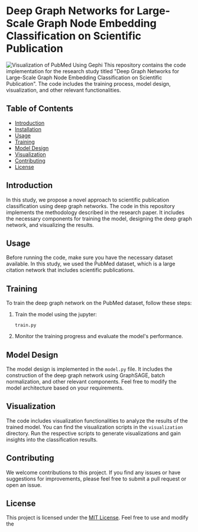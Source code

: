 # Deep Graph Networks for Large-Scale Graph Node Embedding Classification on Scientific Publication
![Visualization of PubMed Using Gephi](https://github.com/JNAIC/Deep-Graph-NN/edit/main/Visualization_of_PubMed.gif)
This repository contains the code implementation for the research study titled "Deep Graph Networks for Large-Scale Graph Node Embedding Classification on Scientific Publication". The code includes the training process, model design, visualization, and other relevant functionalities.

## Table of Contents
- [Introduction](#introduction)
- [Installation](#installation)
- [Usage](#usage)
- [Training](#training)
- [Model Design](#model-design)
- [Visualization](#visualization)
- [Contributing](#contributing)
- [License](#license)

## Introduction
In this study, we propose a novel approach to scientific publication classification using deep graph networks. The code in this repository implements the methodology described in the research paper. It includes the necessary components for training the model, designing the deep graph network, and visualizing the results.



## Usage
Before running the code, make sure you have the necessary dataset available. In this study, we used the PubMed dataset, which is a large citation network that includes scientific publications.

## Training
To train the deep graph network on the PubMed dataset, follow these steps:


1. Train the model using the jupyter:
   ```
   train.py
   ```

2. Monitor the training progress and evaluate the model's performance.

## Model Design
The model design is implemented in the `model.py` file. It includes the construction of the deep graph network using GraphSAGE, batch normalization, and other relevant components. Feel free to modify the model architecture based on your requirements.

## Visualization
The code includes visualization functionalities to analyze the results of the trained model. You can find the visualization scripts in the `visualization` directory. Run the respective scripts to generate visualizations and gain insights into the classification results.

## Contributing
We welcome contributions to this project. If you find any issues or have suggestions for improvements, please feel free to submit a pull request or open an issue.

## License
This project is licensed under the [MIT License](LICENSE). Feel free to use and modify the
